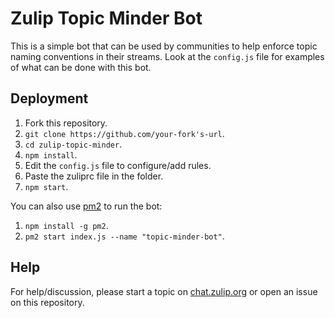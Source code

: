 # Zulip Topic Minder Bot

This is a simple bot that can be used by communities to help
enforce topic naming conventions in their streams. Look at the
`config.js` file for examples of what can be done with this bot.

## Deployment

1. Fork this repository.
2. `git clone https://github.com/your-fork's-url`.
3. `cd zulip-topic-minder`.
4. `npm install`.
5. Edit the `config.js` file to configure/add rules.
6. Paste the zuliprc file in the folder.
7. `npm start`.

You can also use [pm2](https://pm2.keymetrics.io/) to run the bot:

1. `npm install -g pm2`.
2. `pm2 start index.js --name "topic-minder-bot"`.

## Help

For help/discussion, please start a topic on [chat.zulip.org](https://chat.zulip.org/#narrow/stream/127-integrations)
or open an issue on this repository.
